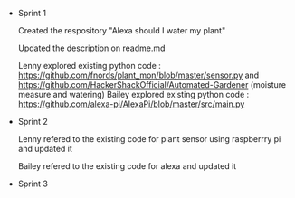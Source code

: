 * Sprint 1

    Created the respository "Alexa should I water my plant"

    Updated the description on readme.md 

    Lenny explored existing python code : https://github.com/fnords/plant_mon/blob/master/sensor.py
    and https://github.com/HackerShackOfficial/Automated-Gardener (moisture measure and watering)
    Bailey explored existing python code : https://github.com/alexa-pi/AlexaPi/blob/master/src/main.py

* Sprint 2 
    
    Lenny refered to the existing code for plant sensor using raspberrry pi and updated it 
 
    Bailey refered to the existing code for alexa and updated it 
    
* Sprint 3
